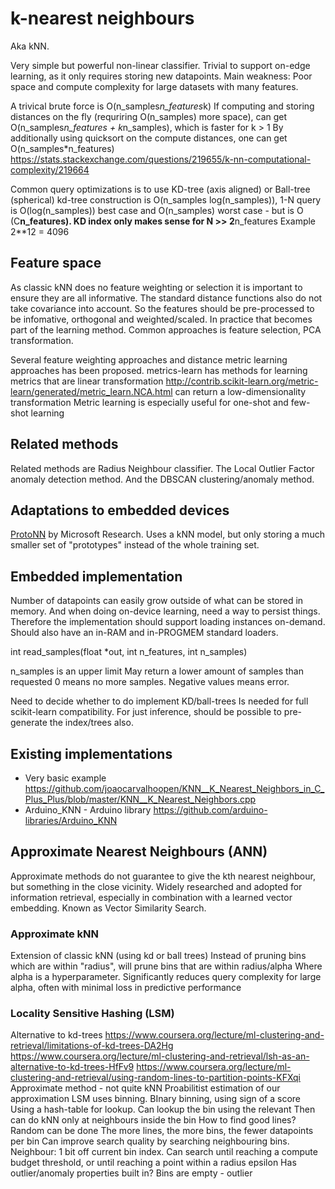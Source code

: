 # k-nearest neighbours
Aka kNN.

Very simple but powerful non-linear classifier.
Trivial to support on-edge learning, as it only requires storing new datapoints.
Main weakness: Poor space and compute complexity for large datasets with many features.

A trivical brute force is O(n_samples*n_features*k)
If computing and storing distances on the fly (requriring O(n_samples) more space),
can get O(n_samples*n_features + k*n_samples), which is faster for k > 1
By additionally using quicksort on the compute distances, one can get O(n_samples*n_features)
https://stats.stackexchange.com/questions/219655/k-nn-computational-complexity/219664

Common query optimizations is to use KD-tree (axis aligned) or Ball-tree (spherical)
kd-tree construction is O(n_samples log(n_samples)),
1-N query is O(log(n_samples)) best case and O(n_samples) worst case -
but is O (C**n_features). 
KD index only makes sense for N >> 2**n_features
Example 2**12 = 4096

## Feature space
As classic kNN does no feature weighting or selection it is important to ensure they are all informative.
The standard distance functions also do not take covariance into account.
So the features should be pre-processed to be infomative, orthogonal and weighted/scaled.
In practice that becomes part of the learning method.
Common approaches is feature selection, PCA transformation.

Several feature weighting approaches and distance metric learning approaches has been proposed.
metrics-learn has methods for learning metrics
that are linear transformation
http://contrib.scikit-learn.org/metric-learn/generated/metric_learn.NCA.html
can return a low-dimensionality transformation
Metric learning is especially useful for one-shot and few-shot learning

## Related methods

Related methods are Radius Neighbour classifier.
The Local Outlier Factor anomaly detection method.
And the DBSCAN clustering/anomaly method.

## Adaptations to embedded devices

[ProtoNN](https://www.microsoft.com/en-us/research/uploads/prod/2017/06/protonn.pdf) by Microsoft Research.
Uses a kNN model, but only storing a much smaller set of "prototypes" instead of the whole training set.

## Embedded implementation

Number of datapoints can easily grow outside of what can be stored in memory.
And when doing on-device learning, need a way to persist things.
Therefore the implementation should support loading instances on-demand.
Should also have an in-RAM and in-PROGMEM standard loaders.

int
read_samples(float *out, int n_features, int n_samples) 

n_samples is an upper limit
May return a lower amount of samples than requested
0 means no more samples.
Negative values means error.

Need to decide whether to do implement KD/ball-trees
Is needed for full scikit-learn compatibility.
For just inference, should be possible to pre-generate the index/trees also.

## Existing implementations

- Very basic example
https://github.com/joaocarvalhoopen/KNN__K_Nearest_Neighbors_in_C_Plus_Plus/blob/master/KNN__K_Nearest_Neighbors.cpp
- Arduino_KNN - Arduino library
https://github.com/arduino-libraries/Arduino_KNN

## Approximate Nearest Neighbours (ANN)

Approximate methods do not guarantee to give the kth nearest neighbour,
but something in the close vicinity.
Widely researched and adopted for information retrieval,
especially in combination with a learned vector embedding.
Known as Vector Similarity Search.

### Approximate kNN

Extension of classic kNN (using kd or ball trees)
Instead of pruning bins which are within "radius",
will prune bins that are within radius/alpha
Where alpha is a hyperparameter.
Significantly reduces query complexity for large alpha,
often with minimal loss in predictive performance

### Locality Sensitive Hashing (LSM)
Alternative to kd-trees
https://www.coursera.org/lecture/ml-clustering-and-retrieval/limitations-of-kd-trees-DA2Hg
https://www.coursera.org/lecture/ml-clustering-and-retrieval/lsh-as-an-alternative-to-kd-trees-HfFv9
https://www.coursera.org/lecture/ml-clustering-and-retrieval/using-random-lines-to-partition-points-KFXqi
Approximate method - not quite kNN
Proabilitist estimation of our approximation
LSM uses binning. BInary binning, using sign of a score
Using a hash-table for lookup.
Can lookup the bin using the relevant 
Then can do kNN only at neighbours inside the bin
How to find good lines? Random can be done
The more lines, the more bins, the fewer datapoints per bin
Can improve search quality by searching neighbouring bins.
Neighbour: 1 bit off current bin index.
Can search until reaching a compute budget threshold,
or until reaching a point within a radius epsilon
Has outlier/anomaly properties built in? Bins are empty - outlier



